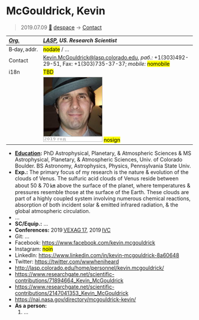 # McGouldrick, Kevin
> 2019.07.09 [🚀](../index/index.md) [despace](index.md) → [Contact](contact.md)

|*[Org.](contact.md)*|*[LASP](zz_lasp.md), US. Research Scientist*|
|:--|:--|
|B‑day, addr.|<mark>nodate</mark> / …|
|Contact|<Kevin.McGouldrick@lasp.colorado.edu>, *раб.:* +1(303)492-29-51, Fax: +1(303)735-37-37; *mobile:* <mark>nomobile</mark>|
|i18n|<mark>TBD</mark>|
| |[![](f/contact/m/mcgouldrick1_photo_thumb.jpg)](f/contact/m/mcgouldrick1_photo.jpg) <mark>nosign</mark>|

   - **[Education](edu.md):** PhD Astrophysical, Planetary, & Atmospheric Sciences & MS Astrophysical, Planetary, & Atmospheric Sciences, Univ. of Colorado Boulder. BS Astronomy, Astrophysics, Physics, Pennsylvania State Univ.
   - **Exp.:** The primary focus of my research is the nature & evolution of the clouds of Venus. The sulfuric acid clouds of Venus reside between about 50 & 70 ㎞ above the surface of the planet, where temperatures & pressures resemble those at the surface of the Earth. These clouds are part of a highly coupled system involving numerous chemical reactions, absorption of both incident solar & emitted infrared radiation, & the global atmospheric circulation.
   - …
   - **SC/Equip.:** …
   - **Conferences:** 2019 [VEXAG 17](vexag_2019.md), 2019 [IVC](ivc_2019.md)
   - Git: …
   - Facebook: <https://www.facebook.com/kevin.mcgouldrick>
   - Instagram: <mark>noin</mark>
   - LinkedIn: <https://www.linkedin.com/in/kevin-mcgouldrick-8a60648>
   - Twitter: <https://twitter.com/wwwheniheard>
   - <http://lasp.colorado.edu/home/personnel/kevin.mcgouldrick/>
   - <https://www.researchgate.net/scientific-contributions/71894664_Kevin_McGouldrick>
   - <https://www.researchgate.net/scientific-contributions/2147041353_Kevin_McGouldrick>
   - <https://nai.nasa.gov/directory/mcgouldrick-kevin/>
   - **As a person:**
      1. …
